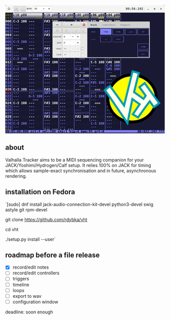 ![vht header](/data/vht_header.png)
## about
Valhalla Tracker aims to be a MIDI sequencing companion for your
JACK/Yoshimi/Hydrogen/Calf setup. It relies 100% on JACK for timing
which allows sample-exact synchronisation and in future, 
asynchronous rendering.

## installation on Fedora
`[sudo] dnf install jack-audio-connection-kit-devel python3-devel swig astyle git rpm-devel

git clone https://github.com/rdybka/vht

cd vht

./setup.py install --user`

## roadmap before a file release
- [x] record/edit notes
- [ ] record/edit controllers
- [ ] triggers
- [ ] timeline
- [ ] loops
- [ ] export to wav
- [ ] configuration window

deadline: soon enough
